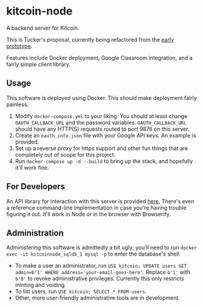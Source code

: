 # kitcoin-node

A backend server for Kitcoin.

This is Tucker's proposal, currently being refactored from the [early prototype](https://git.spaghet.us/ethsdev/kitcoin-backend).

Features include Docker deployment, Google Classroom integration, and a fairly simple client library.

## Usage

This software is deployed using Docker. This *should* make deployment fairly painless.

1. Modify `docker-compose.yml` to your liking. You should at least change `OAUTH_CALLBACK_URL` and the password variables. `OAUTH_CALLBACK_URL` should have any HTTP(S) requests routed to port 9876 on this server.
2. Create an `oauth_info.json` file with your Google API keys. An example is provided.
3. Set up a reverse proxy for https support and other fun things that are completely out of scope for this project.
4. Run `docker-compose up -d --build` to bring up the stack, and hopefully it'll work fine.

## For Developers

An API library for interaction with this server is provided [here.](https://git.spaghet.us/ethsdev/libkitcoin) There's even a reference command-line implementation in case you're having trouble figuring it out. It'll work in Node or in the browser with Browserify.

## Administration

Administering this software is admittedly a bit ugly; you'll need to run `docker exec -it kitcoinnode_sqldb_1 mysql -p` to enter the database's shell.

* To make a user an administrator, run `USE kitcoin; UPDATE users SET admin=b'1' WHERE address='your-email-goes-here'`. Replace `b'1'` with `b'0'` to revoke administrative privileges. Currently this only restricts minting and voiding.
* To list users, run `USE kitcoin; SELECT * FROM users`.
* Other, more user-friendly administrative tools are in development.
